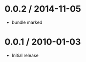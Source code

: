 
0.0.2 / 2014-11-05
==================

  * bundle marked

0.0.1 / 2010-01-03
==================

  * Initial release
